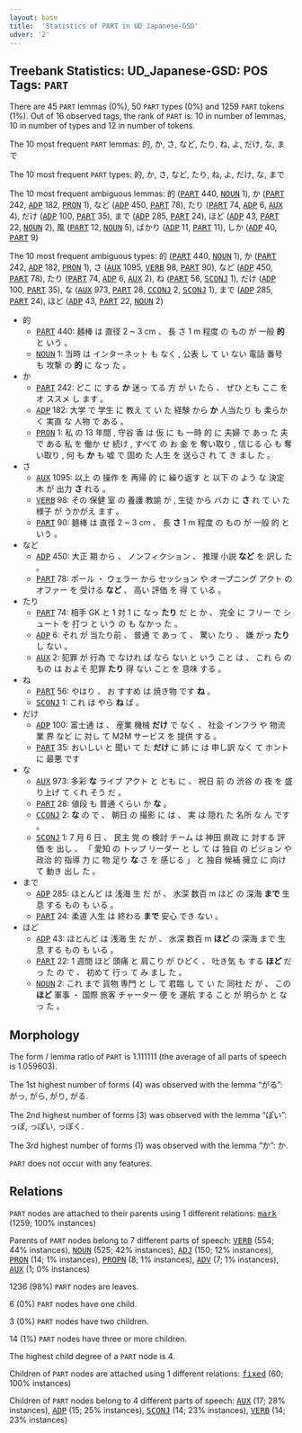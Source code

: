 ```yaml
---
layout: base
title:  'Statistics of PART in UD_Japanese-GSD'
udver: '2'
---
```


## Treebank Statistics: UD_Japanese-GSD: POS Tags: `PART`

There are 45 `PART` lemmas (0%), 50 `PART` types (0%) and 1259 `PART` tokens (1%).
Out of 16 observed tags, the rank of `PART` is: 10 in number of lemmas, 10 in number of types and 12 in number of tokens.

The 10 most frequent `PART` lemmas: 的, か, さ, など, たり, ね, よ, だけ, な, まで

The 10 most frequent `PART` types:  的, か, さ, など, たり, ね, よ, だけ, な, まで

The 10 most frequent ambiguous lemmas: 的 (<tt><a href="ja_gsd-pos-PART.html">PART</a></tt> 440, <tt><a href="ja_gsd-pos-NOUN.html">NOUN</a></tt> 1), か (<tt><a href="ja_gsd-pos-PART.html">PART</a></tt> 242, <tt><a href="ja_gsd-pos-ADP.html">ADP</a></tt> 182, <tt><a href="ja_gsd-pos-PRON.html">PRON</a></tt> 1), など (<tt><a href="ja_gsd-pos-ADP.html">ADP</a></tt> 450, <tt><a href="ja_gsd-pos-PART.html">PART</a></tt> 78), たり (<tt><a href="ja_gsd-pos-PART.html">PART</a></tt> 74, <tt><a href="ja_gsd-pos-ADP.html">ADP</a></tt> 6, <tt><a href="ja_gsd-pos-AUX.html">AUX</a></tt> 4), だけ (<tt><a href="ja_gsd-pos-ADP.html">ADP</a></tt> 100, <tt><a href="ja_gsd-pos-PART.html">PART</a></tt> 35), まで (<tt><a href="ja_gsd-pos-ADP.html">ADP</a></tt> 285, <tt><a href="ja_gsd-pos-PART.html">PART</a></tt> 24), ほど (<tt><a href="ja_gsd-pos-ADP.html">ADP</a></tt> 43, <tt><a href="ja_gsd-pos-PART.html">PART</a></tt> 22, <tt><a href="ja_gsd-pos-NOUN.html">NOUN</a></tt> 2), 風 (<tt><a href="ja_gsd-pos-PART.html">PART</a></tt> 12, <tt><a href="ja_gsd-pos-NOUN.html">NOUN</a></tt> 5), ばかり (<tt><a href="ja_gsd-pos-ADP.html">ADP</a></tt> 11, <tt><a href="ja_gsd-pos-PART.html">PART</a></tt> 11), しか (<tt><a href="ja_gsd-pos-ADP.html">ADP</a></tt> 40, <tt><a href="ja_gsd-pos-PART.html">PART</a></tt> 9)

The 10 most frequent ambiguous types:  的 (<tt><a href="ja_gsd-pos-PART.html">PART</a></tt> 440, <tt><a href="ja_gsd-pos-NOUN.html">NOUN</a></tt> 1), か (<tt><a href="ja_gsd-pos-PART.html">PART</a></tt> 242, <tt><a href="ja_gsd-pos-ADP.html">ADP</a></tt> 182, <tt><a href="ja_gsd-pos-PRON.html">PRON</a></tt> 1), さ (<tt><a href="ja_gsd-pos-AUX.html">AUX</a></tt> 1095, <tt><a href="ja_gsd-pos-VERB.html">VERB</a></tt> 98, <tt><a href="ja_gsd-pos-PART.html">PART</a></tt> 90), など (<tt><a href="ja_gsd-pos-ADP.html">ADP</a></tt> 450, <tt><a href="ja_gsd-pos-PART.html">PART</a></tt> 78), たり (<tt><a href="ja_gsd-pos-PART.html">PART</a></tt> 74, <tt><a href="ja_gsd-pos-ADP.html">ADP</a></tt> 6, <tt><a href="ja_gsd-pos-AUX.html">AUX</a></tt> 2), ね (<tt><a href="ja_gsd-pos-PART.html">PART</a></tt> 56, <tt><a href="ja_gsd-pos-SCONJ.html">SCONJ</a></tt> 1), だけ (<tt><a href="ja_gsd-pos-ADP.html">ADP</a></tt> 100, <tt><a href="ja_gsd-pos-PART.html">PART</a></tt> 35), な (<tt><a href="ja_gsd-pos-AUX.html">AUX</a></tt> 973, <tt><a href="ja_gsd-pos-PART.html">PART</a></tt> 28, <tt><a href="ja_gsd-pos-CCONJ.html">CCONJ</a></tt> 2, <tt><a href="ja_gsd-pos-SCONJ.html">SCONJ</a></tt> 1), まで (<tt><a href="ja_gsd-pos-ADP.html">ADP</a></tt> 285, <tt><a href="ja_gsd-pos-PART.html">PART</a></tt> 24), ほど (<tt><a href="ja_gsd-pos-ADP.html">ADP</a></tt> 43, <tt><a href="ja_gsd-pos-PART.html">PART</a></tt> 22, <tt><a href="ja_gsd-pos-NOUN.html">NOUN</a></tt> 2)


* 的
  * <tt><a href="ja_gsd-pos-PART.html">PART</a></tt> 440: 麺棒 は 直径 2 ~ 3 cm 、 長 さ 1 m 程度 の もの が 一般 <b>的</b> と いう 。
  * <tt><a href="ja_gsd-pos-NOUN.html">NOUN</a></tt> 1: 当時 は インターネット も なく , 公表 し て い ない 電話 番号 も 攻撃 の <b>的</b> に なっ た 。
* か
  * <tt><a href="ja_gsd-pos-PART.html">PART</a></tt> 242: どこ に する <b>か</b> 迷っ てる 方 が い たら 、 ぜひ とも ここ を オ ススメ し ます 。
  * <tt><a href="ja_gsd-pos-ADP.html">ADP</a></tt> 182: 大学 で 学生 に 教え て い た 経験 から <b>か</b> 人当たり も 柔らかく 実直 な 人物 で ある 。
  * <tt><a href="ja_gsd-pos-PRON.html">PRON</a></tt> 1: 私 の 13 年間 , 守谷 香 は 仮 に も 一時 的 に 夫婦 で あっ た 夫 で ある 私 を 働か せ 続け , すべて の お 金 を 奪い取り , 信じる 心 も 奪い取り , 何 も <b>か</b> も 嘘 で 固め た 人生 を 送らさ れ て き まし た 。
* さ
  * <tt><a href="ja_gsd-pos-AUX.html">AUX</a></tt> 1095: 以上 の 操作 を 再帰 的 に 繰り返す と 以下 の よう な 決定 木 が 出力 <b>さ</b> れる 。
  * <tt><a href="ja_gsd-pos-VERB.html">VERB</a></tt> 98: その 保健 室 の 養護 教諭 が , 生徒 から バカ に <b>さ</b> れ て い た 様子 が うかがえ ます 。
  * <tt><a href="ja_gsd-pos-PART.html">PART</a></tt> 90: 麺棒 は 直径 2 ~ 3 cm 、 長 <b>さ</b> 1 m 程度 の もの が 一般 的 と いう 。
* など
  * <tt><a href="ja_gsd-pos-ADP.html">ADP</a></tt> 450: 大正 期 から 、 ノンフィクション 、 推理 小説 <b>など</b> を 訳し た 。
  * <tt><a href="ja_gsd-pos-PART.html">PART</a></tt> 78: ポール ・ ウェラー から セッション や オープニング アクト の オファー を 受ける <b>など</b> 、 高い 評価 を 得 て いる 。
* たり
  * <tt><a href="ja_gsd-pos-PART.html">PART</a></tt> 74: 相手 GK と 1 対 1 に なっ <b>たり</b> だ と か 、 完全 に フリー で シュート を 打つ と いう の も なかっ た 。
  * <tt><a href="ja_gsd-pos-ADP.html">ADP</a></tt> 6: それ が 当たり前 、 普通 で あっ て 、 驚い たり 、 嫌 がっ <b>たり</b> し ない 。
  * <tt><a href="ja_gsd-pos-AUX.html">AUX</a></tt> 2: 犯罪 が 行為 で なけれ ば なら ない と いう こと は 、 これ ら の もの は およそ 犯罪 <b>たり</b> 得 ない こと を 意味 する 。
* ね
  * <tt><a href="ja_gsd-pos-PART.html">PART</a></tt> 56: やはり 、 お すすめ は 焼き物 です <b>ね</b> 。
  * <tt><a href="ja_gsd-pos-SCONJ.html">SCONJ</a></tt> 1: これ は やら <b>ね</b> ば 。
* だけ
  * <tt><a href="ja_gsd-pos-ADP.html">ADP</a></tt> 100: 富士通 は 、 産業 機械 <b>だけ</b> で なく 、 社会 インフラ や 物流 業 界 など に 対し て M2M サービス を 提供 する 。
  * <tt><a href="ja_gsd-pos-PART.html">PART</a></tt> 35: おいしい と 聞い て た <b>だけ</b> に 姉 に は 申し訳 なく て ホント に 最悪 です
* な
  * <tt><a href="ja_gsd-pos-AUX.html">AUX</a></tt> 973: 多彩 <b>な</b> ライブ アクト と とも に 、 祝日 前 の 渋谷 の 夜 を 盛り上げ て くれ そう だ 。
  * <tt><a href="ja_gsd-pos-PART.html">PART</a></tt> 28: 値段 も 普通 くらい か <b>な</b> 。
  * <tt><a href="ja_gsd-pos-CCONJ.html">CCONJ</a></tt> 2: <b>な</b> の で 、 朝日 の 撮影 に は 、 実 は 隠れ た 名所 な ん です 。
  * <tt><a href="ja_gsd-pos-SCONJ.html">SCONJ</a></tt> 1: 7 月 6 日 、 民主 党 の 検討 チーム は 神田 県政 に 対する 評価 を 出し 、 「 愛知 の トップ リーダー と し て は 独自 の ビジョン や 政治 的 指導 力 に 物 足り <b>な</b> さ を 感じる 」 と 独自 候補 擁立 に 向け て 動き 出し た 。
* まで
  * <tt><a href="ja_gsd-pos-ADP.html">ADP</a></tt> 285: ほとんど は 浅海 生 だ が 、 水深 数百 m ほど の 深海 <b>まで</b> 生息 する もの も いる 。
  * <tt><a href="ja_gsd-pos-PART.html">PART</a></tt> 24: 柔道 人生 は 終わる <b>まで</b> 安心 でき ない 。
* ほど
  * <tt><a href="ja_gsd-pos-ADP.html">ADP</a></tt> 43: ほとんど は 浅海 生 だ が 、 水深 数百 m <b>ほど</b> の 深海 まで 生息 する もの も いる 。
  * <tt><a href="ja_gsd-pos-PART.html">PART</a></tt> 22: 1 週間 ほど 頭痛 と 肩こり が ひどく 、 吐き気 も する <b>ほど</b> だっ た の で 、 初めて 行っ て み まし た 。
  * <tt><a href="ja_gsd-pos-NOUN.html">NOUN</a></tt> 2: これ まで 貨物 専門 と し て 君臨 し て い た 同社 だ が 、 この <b>ほど</b> 軍事 ・ 国際 旅客 チャーター 便 を 運航 する こと が 明らか と なっ た 。

## Morphology

The form / lemma ratio of `PART` is 1.111111 (the average of all parts of speech is 1.059603).

The 1st highest number of forms (4) was observed with the lemma “がる”: がっ, がら, がり, がる.

The 2nd highest number of forms (3) was observed with the lemma “ぽい”: っぽ, っぽい, っぽく.

The 3rd highest number of forms (1) was observed with the lemma “か”: か.

`PART` does not occur with any features.


## Relations

`PART` nodes are attached to their parents using 1 different relations: <tt><a href="ja_gsd-dep-mark.html">mark</a></tt> (1259; 100% instances)

Parents of `PART` nodes belong to 7 different parts of speech: <tt><a href="ja_gsd-pos-VERB.html">VERB</a></tt> (554; 44% instances), <tt><a href="ja_gsd-pos-NOUN.html">NOUN</a></tt> (525; 42% instances), <tt><a href="ja_gsd-pos-ADJ.html">ADJ</a></tt> (150; 12% instances), <tt><a href="ja_gsd-pos-PRON.html">PRON</a></tt> (14; 1% instances), <tt><a href="ja_gsd-pos-PROPN.html">PROPN</a></tt> (8; 1% instances), <tt><a href="ja_gsd-pos-ADV.html">ADV</a></tt> (7; 1% instances), <tt><a href="ja_gsd-pos-AUX.html">AUX</a></tt> (1; 0% instances)

1236 (98%) `PART` nodes are leaves.

6 (0%) `PART` nodes have one child.

3 (0%) `PART` nodes have two children.

14 (1%) `PART` nodes have three or more children.

The highest child degree of a `PART` node is 4.

Children of `PART` nodes are attached using 1 different relations: <tt><a href="ja_gsd-dep-fixed.html">fixed</a></tt> (60; 100% instances)

Children of `PART` nodes belong to 4 different parts of speech: <tt><a href="ja_gsd-pos-AUX.html">AUX</a></tt> (17; 28% instances), <tt><a href="ja_gsd-pos-ADP.html">ADP</a></tt> (15; 25% instances), <tt><a href="ja_gsd-pos-SCONJ.html">SCONJ</a></tt> (14; 23% instances), <tt><a href="ja_gsd-pos-VERB.html">VERB</a></tt> (14; 23% instances)

